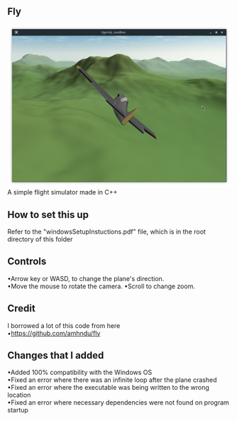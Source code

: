 Fly
-----------
![fly-screenshot](screenshot.png)  
A simple flight simulator made in C++

How to set this up
-----------
Refer to the "windowsSetupInstuctions.pdf" file, which is in the root directory of this folder

Controls
-----------
•Arrow key or WASD, to change the plane's direction.  
•Move the mouse to rotate the camera.
•Scroll to change zoom.

Credit
-----------
I borrowed a lot of this code from here  
•https://github.com/amhndu/fly

Changes that I added
-----------
•Added 100% compatibility with the Windows OS  
•Fixed an error where there was an infinite loop after the plane crashed  
•Fixed an error where the executable was being written to the wrong location  
•Fixed an error where necessary dependencies were not found on program startup
